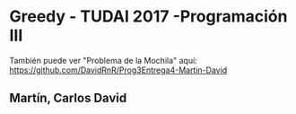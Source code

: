 # Greedy - TUDAI 2017 -Programación III

También puede ver "Problema de la Mochila" aquí:
https://github.com/DavidRnR/Prog3Entrega4-Martin-David


## Martín, Carlos David
